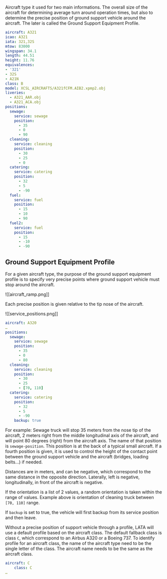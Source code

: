 
Aircraft type it used for two main informations. The overall size of the aircraft for determining average turn around operation times, but also to determine the precise position of ground support vehicle around the aircraft. The later is called the Ground Support Equipment Profile.

```yaml
aircraft: A321
icao: A321
iata: 321,32S
mtow: 83000
wingspan: 34.1
length: 44.51
height: 11.76
equivalences:
- '321'
- 32S
- A21N
class: B
model: XCSL_AIRCRAFTS/A321fCFM.AIB2.xpmp2.obj
liveries:
  - A321_AAR.obj
  - A321_ACA.obj
positions:
  sewage:
    service: sewage
    position:
      - 35
      - 0
      - 90
  cleaning:
    service: cleaning
    position:
      - 30
      - 25
      - 0
  catering:
    service: catering
    position:
      - 32
      - 5
      - -90
  fuel:
    service: fuel
    position:
      - 15
      - 10
      - 90
  fuel2:
    service: fuel
    position:
      - 15
      - -10
      - -90
```

## Ground Support Equipment Profile

For a given aircraft type, the purpose of the ground support equipment profile is to specify very precise points where ground support vehicle must stop around the aircraft.

![[aircraft_ramp.png]]

Each precise position is given relative to the tip nose of the aircraft.

![[service_positions.png]]

```yaml
aircraft: A320
…
positions:
  sewage:
    service: sewage
    position:
      - 35
      - 0
      - 80
  cleaning:
    service: cleaning
    position:
      - 30
      - 25
      - [70, 110]
  catering:
    service: catering
    position:
      - 32
      - 5
      - -90
    backup: true

```

For example: Sewage truck will stop 35 meters from the nose tip of the aircraft, 2 meters right from the middle longitudinal axis of the aircraft, and will point 80 degrees (right) from the aircraft axis. The name of that position is `sewage-position`. This position is at the back of a typical small aircraft. If a fourth position is given, it is used to control the height of the contact point between the ground support vehicle and the aircraft (bridges, loading belts…) if needed.

Distances are in meters, and can be negative, which correspond to the same distance in the opposite direction. Laterally, left is negative, longitudinally, in front of the aircraft is negative.

If the orientation is a list of 2 values, a random orientation is taken within the range of values. Example above is orientation of cleaning truck between `[70, 110]` range.

If `backup` is set to true, the vehicle will first backup from its service position and then leave.

Without a precise position of support vehicle through a profile, LATA will use a default profile based on the aircraft class. The default fallback class is class `C`, which correspond to an Airbus A320 or a Boeing 737. To identify profile for an aircraft class, the name of the aircraft type need to be the single letter of the class. The aircraft name needs to be the same as the aircraft class.

```yaml
aircraft: C
	class: C
…
```

